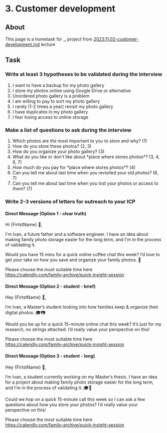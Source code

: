 # 3. Customer development

## About

This page is a hometask for [..](../ "mention") project from [2023.11.02-customer-development.md](../../../events/2023-q4-startup-school-by-startup-depot-family-archive/2023.11.02-customer-development.md "mention") lecture

## Task

### Write at least 3 hypotheses to be validated during the interview

1. I want to have a backup for my photo gallery
2. I store my photos online using Google Drive or alternative
3. Unordered photo gallery is a problem
4. I am willing to pay to sort my photo gallery
5. I rarely (1-2 times a year) revisit my photo gallery&#x20;
6. I have duplicates in my photo gallery
7. I fear losing access to online storage

### Make a list of questions to ask during the interview

1. Which photos are the most important to you to store and why? (1)
2. How do you store these photos? (2, 3)
3. How do you organize your photo gallery? (3)
4. What do you like or don't like about \*place where stores photos\*? (3, 4, 6, 7)
5. How much do you pay for \*place where stores photos\*? (4)
6. Can you tell me about last time when you revisited your old photos? (6, 7)
7. Can you tell me about last time when you lost your photos or access to them? (7)

### Write 2-3 versions of letters for outreach to your ICP

#### Direct Message (Option 1 - clear truth)

Hi {FirtstName} 👋,

I'm Ivan, a future father and a software engineer. I have an idea about making family photo storage easier for the long term, and I'm in the process of validating it.&#x20;

Would you have 15 mins for a quick online coffee chat this week? I’d love to get your take on how you save and organize your family photos. 📸

Please choose the most suitable time here \
https://calendly.com/family-archive/quick-insight-session

#### Direct Message (Option 2 - student - brief)

Hey {FirtstName} 👋,

I’m Ivan, a Master’s student looking into how families keep & organize their digital photos. 🎓📷

Would you be up for a quick 15-minute online chat this week? It’s just for my research, no strings attached. I’d really value your perspective on this!

Please choose the most suitable time here \
https://calendly.com/family-archive/quick-insight-session

#### Direct Message (Option 3 - student - long)

Hey {FirtstName} 👋,

I’m Ivan, a student currently working on my Master’s thesis. I have an idea for a project about making family photo storage easier for the long term, and I'm in the process of validating it. 🎓📸

Could we hop on a quick 15-minute call this week so I can ask a few questions about how you store your photos? I’d really value your perspective on this!

Please choose the most suitable time here \
https://calendly.com/family-archive/quick-insight-session

